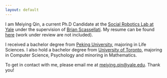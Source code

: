 ```yaml
---
layout: default
---
```


I am Meiying Qin, a current Ph.D Candidate at the [Social Robotics Lab at Yale](https://scazlab.yale.edu/) under the supervision of [Brian Scassellati](https://scazlab.yale.edu/people/brian-scassellati). My resume can be found [here](/assets/pdf/CV_Meiying_Qin__march_28_2020.pdf) (work under review are not included).

I received a bachelor degree from [Peking University](http://english.pku.edu.cn/), majoring in Life Sciences. I also hold a bachelor degree from [University of Toronto](https://www.utm.utoronto.ca/), majoring in Computer Science, Psychology and minoring in Mathematics.

To get in contact with me, please email me at <meiying.qin@yale.edu>. Thank you!

